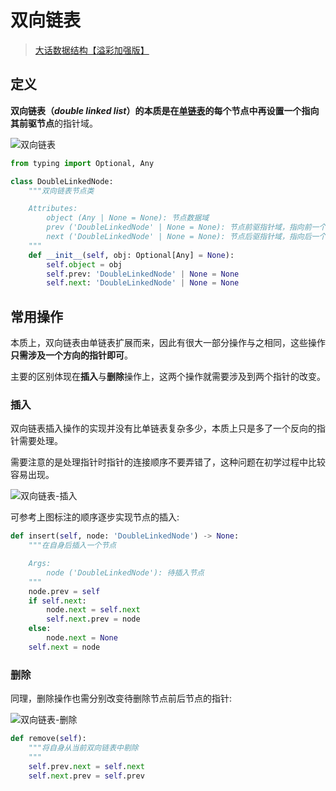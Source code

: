 # 双向链表

> [大话数据结构【溢彩加强版】](https://zh.z-library.sk/book/24248731/7da759/%E5%A4%A7%E8%AF%9D%E6%95%B0%E6%8D%AE%E7%BB%93%E6%9E%84%E6%BA%A2%E5%BD%A9%E5%8A%A0%E5%BC%BA%E7%89%88.html)
<!-- >
> [DLLists | CS61B Textbook](https://cs61b-2.gitbook.io/cs61b-textbook/5.-dllists) -->

## 定义

**双向链表（*double linked list*）**的本质是在[单链表](linked-list.md)的每个节点中再设置一个指向其**前驱节点**的指针域。

![双向链表](double_linked_list_definition.png)

```py
from typing import Optional, Any

class DoubleLinkedNode:
    """双向链表节点类

    Attributes:
        object (Any | None = None): 节点数据域
        prev ('DoubleLinkedNode' | None = None): 节点前驱指针域，指向前一个节点
        next ('DoubleLinkedNode' | None = None): 节点后驱指针域，指向后一个节点
    """
    def __init__(self, obj: Optional[Any] = None):
        self.object = obj
        self.prev: 'DoubleLinkedNode' | None = None
        self.next: 'DoubleLinkedNode' | None = None
```

## 常用操作

本质上，双向链表由单链表扩展而来，因此有很大一部分操作与之相同，这些操作**只需涉及一个方向的指针即可**。

主要的区别体现在**插入**与**删除**操作上，这两个操作就需要涉及到两个指针的改变。

### 插入

双向链表插入操作的实现并没有比单链表复杂多少，本质上只是多了一个反向的指针需要处理。

需要注意的是处理指针时指针的连接顺序不要弄错了，这种问题在初学过程中比较容易出现。

![双向链表-插入](dllist_insert.png)

可参考上图标注的顺序逐步实现节点的插入:
```py
def insert(self, node: 'DoubleLinkedNode') -> None:
    """在自身后插入一个节点

    Args:
        node ('DoubleLinkedNode'): 待插入节点
    """
    node.prev = self
    if self.next:
        node.next = self.next
        self.next.prev = node
    else:
        node.next = None
    self.next = node
```

### 删除

同理，删除操作也需分别改变待删除节点前后节点的指针:

![双向链表-删除](dllist_remove.png)

```py
def remove(self):
    """将自身从当前双向链表中剔除
    """
    self.prev.next = self.next
    self.next.prev = self.prev
```


<!-- <div style="text-align: center">
    🚧前方施工中🚧
</div> -->
